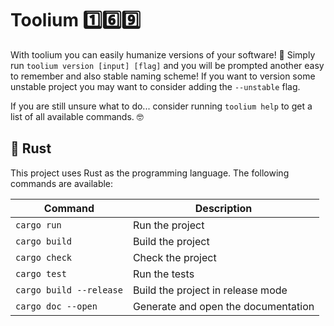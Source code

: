 # Toolium 1️⃣6️⃣9️⃣
With toolium you can easily humanize versions of your software! 🚀 Simply run `toolium version [input] [flag]` and you will be prompted another easy to remember and also stable naming scheme! If you want to version some unstable project you may want to consider adding the `--unstable` flag.

If you are still unsure what to do... consider running `toolium help` to get a list of all available commands. 🤓

## 🦀 Rust
This project uses Rust as the programming language. The following commands are available:

| Command | Description |
| --- | --- |
| `cargo run` | Run the project |
| `cargo build` | Build the project |
| `cargo check` | Check the project |
| `cargo test` | Run the tests |
| `cargo build --release` | Build the project in release mode |
| `cargo doc --open` | Generate and open the documentation |

